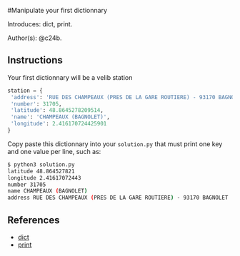 #Manipulate your first dictionnary

Introduces: dict, print.

Author(s): @c24b.

## Instructions

Your first dictionnary will be a velib station

```python
station = {
 'address': 'RUE DES CHAMPEAUX (PRES DE LA GARE ROUTIERE) - 93170 BAGNOLET',
 'number': 31705,
 'latitude': 48.8645278209514,
 'name': 'CHAMPEAUX (BAGNOLET)',
 'longitude': 2.416170724425901
}
```

Copy paste this dictionnary into your `solution.py` that must print one key and one value per line, such as:

```bash
$ python3 solution.py
latitude 48.864527821
longitude 2.41617072443
number 31705
name CHAMPEAUX (BAGNOLET)
address RUE DES CHAMPEAUX (PRES DE LA GARE ROUTIERE) - 93170 BAGNOLET
```
 



## References
 - [dict](https://docs.python.org/3/library/stdtypes.html#mapping-types-dict)
 - [print](https://docs.python.org/3/tutorial/index.html)
